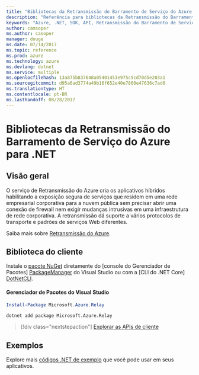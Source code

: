 ```yaml
---
title: "Bibliotecas da Retransmissão do Barramento de Serviço do Azure para .NET"
description: "Referência para bibliotecas da Retransmissão do Barramento de Serviço do Azure para .NET"
keywords: "Azure, .NET, SDK, API, Retransmissão do Barramento de Serviço"
author: camsoper
ms.author: casoper
manager: douge
ms.date: 07/14/2017
ms.topic: reference
ms.prod: azure
ms.technology: azure
ms.devlang: dotnet
ms.service: multiple
ms.openlocfilehash: 13a875b837648a05401453e975c9cd70d5e203a1
ms.sourcegitcommit: d95a6ad3774a49b16f652e40e7860e47636c7ad0
ms.translationtype: HT
ms.contentlocale: pt-BR
ms.lasthandoff: 08/28/2017
---
```

# <a name="azure-service-bus-relay-libraries-for-net"></a>Bibliotecas da Retransmissão do Barramento de Serviço do Azure para .NET

## <a name="overview"></a>Visão geral

O serviço de Retransmissão do Azure cria os aplicativos híbridos habilitando a exposição segura de serviços que residem em uma rede empresarial corporativa para a nuvem pública sem precisar abrir uma conexão de firewall nem exigir mudanças intrusivas em uma infraestrutura de rede corporativa. A retransmissão dá suporte a vários protocolos de transporte e padrões de serviços Web diferentes.
          
Saiba mais sobre [Retransmissão do Azure](https://docs.microsoft.com/en-us/azure/service-bus-relay/relay-what-is-it).

## <a name="client-library"></a>Biblioteca do cliente

Instale o [pacote NuGet](https://www.nuget.org/packages/Microsoft.Azure.Relay) diretamente do [console do Gerenciador de Pacotes] [ PackageManager] do Visual Studio ou com a [CLI do .NET Core] [DotNetCLI].

#### <a name="visual-studio-package-manager"></a>Gerenciador de Pacotes do Visual Studio

```powershell
Install-Package Microsoft.Azure.Relay
```

```bash
dotnet add package Microsoft.Azure.Relay
```

> [!div class="nextstepaction"]
> [Explorar as APIs de cliente](/dotnet/api/overview/azure/relay/client)

## <a name="samples"></a>Exemplos

Explore mais [códigos .NET de exemplo](https://azure.microsoft.com/resources/samples/?platform=dotnet) que você pode usar em seus aplicativos.

[PackageManager]: https://docs.microsoft.com/nuget/tools/package-manager-console
[DotNetCLI]: https://docs.microsoft.com/en-us/dotnet/core/tools/dotnet-add-package